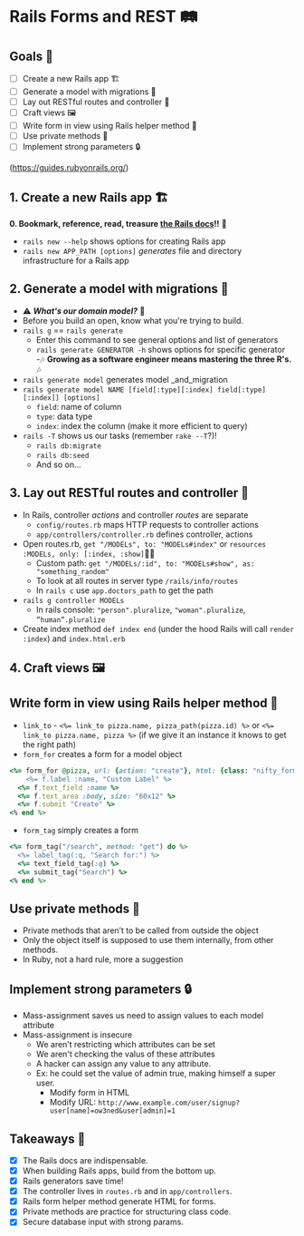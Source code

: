 # Rails Forms and REST 🛤

## Goals 🚂

- [ ] Create a new Rails app 🏗
- [ ] Generate a model with migrations 🗿
- [ ] Lay out RESTful routes and controller 🎢
- [ ] Craft views 🖼
- [ ] Write form in view using Rails helper method 📮
- [ ] Use private methods 🤫
- [ ] Implement strong parameters 🔒

(https://guides.rubyonrails.org/)

## 1. Create a new Rails app 🏗

**0. Bookmark, reference, read, treasure [the Rails docs](https://guides.rubyonrails.org/)!!** 🤗

- `rails new --help` shows options for creating Rails app
- `rails new APP_PATH [options]` _generates_ file and directory infrastructure for a Rails app

## 2. Generate a model with migrations 🗿

- ⚠️ _**What's our domain model?**_ 🤔
- Before you build an open, know what you're trying to build.
- `rails g` == `rails generate`
  - Enter this command to see general options and list of generators
  - `rails generate GENERATOR -h` shows options for specific generator
-🎶 **Growing as a software engineer means mastering the three R's.** 🎶
- `rails generate model` generates model _and_migration
- `rails generate model NAME [field[:type][:index] field[:type][:index]] [options]`
  - `field`: name of column
  - `type`: data type
  - `index`: index the column (make it more efficient to query)
- `rails -T` shows us our tasks (remember `rake --T`?)!
  - `rails db:migrate`
  - `rails db:seed`
  - And so on...

## 3. Lay out RESTful routes and controller 🎢

- In Rails, controller _actions_ and controller _routes_ are separate
  - `config/routes.rb` maps HTTP requests to controller actions
  - `app/controllers/controller.rb` defines controller, actions
- Open routes.rb, `get "/MODELs", to: "MODELs#index"` or `resources :MODELs, only: [:index, :show]`
  - Custom path: `get "/MODELs/:id", to: "MODELs#show", as: "something_random"`
  - To look at all routes in server type `/rails/info/routes`
  - In `rails c` use `app.doctors_path` to get the path
- `rails g controller MODELs`
  - In rails console: `"person".pluralize`, `"woman".pluralize`, `”human”.pluralize`
- Create index method `def index end` (under the hood Rails will call `render :index`) and `index.html.erb`

## 4. Craft views 🖼

## Write form in view using Rails helper method 📮

- `link_to` - `<%= link_to pizza.name, pizza_path(pizza.id) %>` or  `<%= link_to pizza.name, pizza %>` (if we give it an instance it knows to get the right path)
- `form_for` creates a form for a model object

```ruby
<%= form_for @pizza, url: {action: "create"}, html: {class: "nifty_form"} do |f| %>
	<%= f.label :name, "Custom Label" %>
  <%= f.text_field :name %>
  <%= f.text_area :body, size: "60x12" %>
  <%= f.submit "Create" %>
<% end %>
```

- `form_tag` simply creates a form

```ruby
<%= form_tag("/search", method: "get") do %>
  <%= label_tag(:q, "Search for:") %>
  <%= text_field_tag(:q) %>
  <%= submit_tag("Search") %>
<% end %>
```

## Use private methods 🤫

- Private methods that aren’t to be called from outside the object
- Only the object itself is supposed to use them internally, from other methods.
- In Ruby, not a hard rule, more a suggestion

## Implement strong parameters 🔒

- Mass-assignment saves us need to assign values to each model attribute
- Mass-assignment is insecure
  - We aren’t restricting which attributes can be set
  - We aren't checking the valus of these attributes
  - A hacker can assign any value to any attribute. 
  - Ex: he could set the value of admin true, making himself a super user.
    - Modify form in HTML
    - Modify URL: `http://www.example.com/user/signup?user[name]=ow3ned&user[admin]=1 `

## Takeaways 🦝

- [X] The Rails docs are indispensable.
- [X] When building Rails apps, build from the bottom up.
- [X] Rails generators save time!
- [X] The controller lives in `routes.rb` and in `app/controllers`.
- [X] Rails form helper method generate HTML for forms.
- [X] Private methods are practice for structuring class code.
- [X] Secure database input with strong params.
